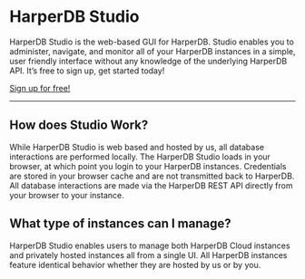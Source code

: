 # HarperDB Studio
HarperDB Studio is the web-based GUI for HarperDB. Studio enables you to administer, navigate, and monitor all of your HarperDB instances in a simple, user friendly interface without any knowledge of the underlying HarperDB API. It’s free to sign up, get started today!

[Sign up for free!](https://studio.harperdb.io/sign-up)

---
## How does Studio Work?
While HarperDB Studio is web based and hosted by us, all database interactions are performed locally. The HarperDB Studio loads in your browser, at which point you login to your HarperDB instances. Credentials are stored in your browser cache and are not transmitted back to HarperDB. All database interactions are made via the HarperDB REST API directly from your browser to your instance.

## What type of instances can I manage?
HarperDB Studio enables users to manage both HarperDB Cloud instances and privately hosted instances all from a single UI. All HarperDB instances feature identical behavior whether they are hosted by us or by you.